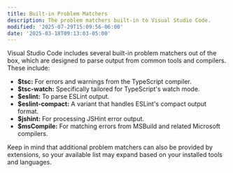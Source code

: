 ```yaml
---
title: Built-in Problem Matchers
description: The problem matchers built-in to Visual Studio Code.
modified: '2025-07-29T15:09:56-06:00'
date: '2025-03-18T09:13:03-05:00'
---
```


Visual Studio Code includes several built-in problem matchers out of the box, which are designed to parse output from common tools and compilers. These include:

- **$tsc:** For errors and warnings from the TypeScript compiler.
- **$tsc-watch:** Specifically tailored for TypeScript's watch mode.
- **$eslint:** To parse ESLint output.
- **$eslint-compact:** A variant that handles ESLint's compact output format.
- **$jshint:** For processing JSHint error output.
- **$msCompile:** For matching errors from MSBuild and related Microsoft compilers.

Keep in mind that additional problem matchers can also be provided by extensions, so your available list may expand based on your installed tools and languages.
